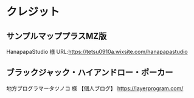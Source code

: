 # クレジット
## サンプルマッププラスMZ版
HanapapaStudio 様
URL:https://tetsu0910a.wixsite.com/hanapapastudio

## ブラックジャック・ハイアンドロー・ポーカー
地方プログラマータツノコ 様
【個人ブログ】
https://layerprogram.com/

